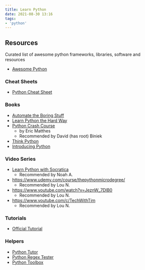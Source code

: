 ```yaml
---
title: Learn Python
date: 2021-08-30 13:16
tags:
- 'python'
---
```


## Resources

Curated list of awesome python frameworks, libraries, software and resources
* [Awesome Python](https://github.com/vinta/awesome-python)

### Cheat Sheets

* [Python Cheat Sheet](https://www.pythoncheatsheet.org)

### Books

* [Automate the Boring Stuff](https://automatetheboringstuff.com)
* [Learn Python the Hard Way](https://learncodethehardway.org/python/)
* [Python Crash Course](https://ehmatthes.github.io/pcc/)
  + by Eric Matthes
  + Recommended by David (has root) Biniek
* [Think Python](https://open.umn.edu/opentextbooks/textbooks/43)
* [Introducing Python](https://www.amazon.com/Introducing-Python-Modern-Computing-Packages/dp/1449359361)
 
### Video Series

* [Learn Python with Socratica](https://youtu.be/bY6m6_IIN94) 
  + Recommended by Noah A.
* https://www.udemy.com/course/thepythonmicrodegree/
  + Recommended by Lou N.
* https://www.youtube.com/watch?v=JeznW_7DlB0
  + Recommended by Lou N.
* https://www.youtube.com/c/TechWithTim
  + Recommended by Lou N.

### Tutorials

* [Official Tutorial](https://docs.python.org/3/tutorial/index.html)

### Helpers

* [Python Tutor](https://pythontutor.com)
* [Python Regex Tester](https://pythex.org/)
* [Python Toolbox](https://pythonium.net)
